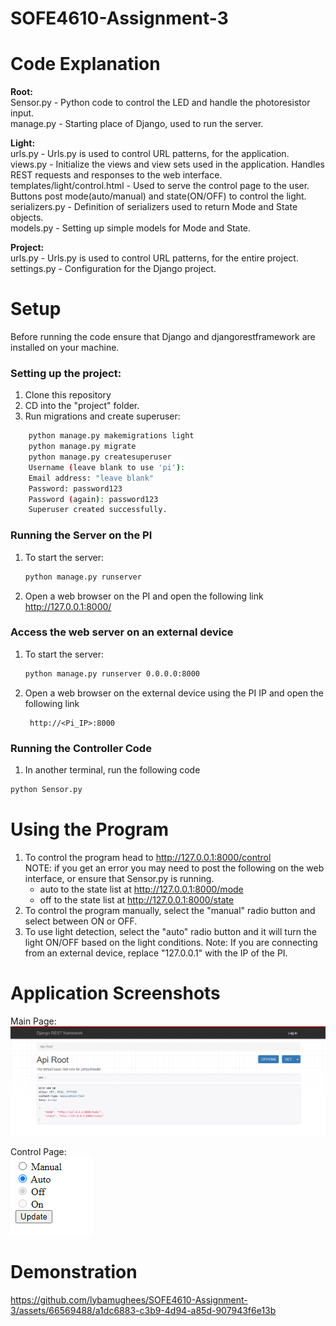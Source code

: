 # SOFE4610-Assignment-3  

# Code Explanation
**Root:**  
Sensor.py - Python code to control the LED and handle the photoresistor input.   
manage.py -  Starting place of Django, used to run the server.  

**Light:**    
urls.py  - Urls.py is used to control URL patterns, for the application.  
views.py - Initialize the views and view sets used in the application. Handles REST requests and responses to the web interface.  
templates/light/control.html - Used to serve the control page to the user. Buttons post mode(auto/manual) and state(ON/OFF) to control the light.  
serializers.py - Definition of serializers used to return Mode and State objects.  
models.py - Setting up simple models for Mode and State.  

**Project:**  
urls.py - Urls.py is used to control URL patterns, for the entire project.  
settings.py - Configuration for the Django project.  


# Setup
Before running the code ensure that Django and djangorestframework are installed on your machine.
### Setting up the project:
1. Clone this repository
2. CD into the "project" folder.
3. Run migrations and create superuser:
```bash
    python manage.py makemigrations light
    python manage.py migrate
    python manage.py createsuperuser
    Username (leave blank to use 'pi'):
    Email address: "leave blank"
    Password: password123
    Password (again): password123
    Superuser created successfully.
```
### Running the Server on the PI

1. To start the server:

    ```bash
    python manage.py runserver 
    ```

2. Open a web browser on the PI and open the following link  
   http://127.0.0.1:8000/   

### Access the web server on an external device  

1. To start the server:

    ```bash
    python manage.py runserver 0.0.0.0:8000
    ```
2. Open a web browser on the external device using the PI IP and open the following link  
   ```
    http://<Pi_IP>:8000
    ```
### Running the Controller Code
1. In another terminal, run the following code 
```sh
python Sensor.py
```
# Using the Program
1. To control the program head to http://127.0.0.1:8000/control  
   NOTE: if you get an error you may need to post the following on the web interface, or ensure that Sensor.py is running.
   * auto to the state list at http://127.0.0.1:8000/mode
   * off to the state list at http://127.0.0.1:8000/state
2. To control the program manually, select the "manual" radio button and select between ON or OFF.
3. To use light detection, select the "auto" radio button and it will turn the light ON/OFF based on the light conditions.
Note: If you are connecting from an external device, replace "127.0.0.1" with the IP of the PI.

# Application Screenshots
Main Page:    
![Main Page](mainPage.PNG)

Control Page:        
![Control Page](controlPage.PNG)

# Demonstration 

https://github.com/lybamughees/SOFE4610-Assignment-3/assets/66569488/a1dc6883-c3b9-4d94-a85d-907943f6e13b



